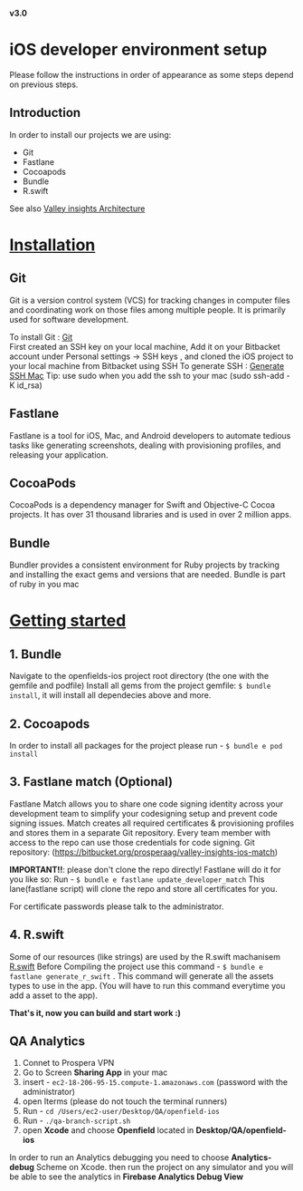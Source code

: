 **v3.0**

# iOS developer environment setup

Please follow the instructions in order of appearance as some steps depend on previous steps.

## Introduction

In order to install our projects we are using:  
- Git  
- Fastlane  
- Cocoapods  
- Bundle
- R.swift  

See also [Valley insights Architecture](https://docs.google.com/document/d/1Vmus05qhnXW8PPkIoYVOcgnahHG_rRmB4UlVQ6_yxFE/edit?usp=sharing)


# <u>Installation</u>

## Git

Git is a version control system (VCS) for tracking changes in computer files and coordinating work on those files among multiple people. It is primarily used for software development.

To install Git : [Git](https://formulae.brew.sh/formula/git)  
First created an SSH key on your local machine, Add it on your Bitbacket account under Personal settings -> SSH keys , and cloned the iOS project to your local machine from Bitbacket using SSH
To generate SSH : [Generate SSH Mac](https://www.siteground.com/kb/how_to_generate_an_ssh_key_pair_in_mac_os/)
Tip: use sudo when you add the ssh to your mac (sudo ssh-add -K id_rsa)


## Fastlane

Fastlane is a tool for iOS, Mac, and Android developers to automate tedious tasks like generating screenshots, dealing with provisioning profiles, and releasing your application.



## CocoaPods 

CocoaPods is a dependency manager for Swift and Objective-C Cocoa projects. It has over 31 thousand libraries and is used in over 2 million apps.


## Bundle
Bundler provides a consistent environment for Ruby projects by tracking and installing the exact gems and versions that are needed.
Bundle is part of ruby in you mac

# <u>Getting started</u>

## 1. Bundle

Navigate to the openfields-ios project root directory (the one with the gemfile and podfile)
Install all gems from the project gemfile: `$ bundle install`, it will install all dependecies above and more.


## 2. Cocoapods

In order to install all packages for the project please run - `$ bundle e pod install`

## 3. Fastlane match (Optional)

Fastlane Match allows you to share one code signing identity across your development team to simplify your codesigning setup and prevent code signing issues. Match creates all required certificates & provisioning profiles and stores them in a separate Git repository. Every team member with access to the repo can use those credentials for code signing.
Git repository: (https://bitbucket.org/prosperaag/valley-insights-ios-match)

**IMPORTANT!!**: please don't clone the repo directly! Fastlane will do it for you like so:
Run -  `$ bundle e fastlane update_developer_match`
This lane(fastlane script) will clone the repo and store all certificates for you.

For certificate passwords please talk to the administrator.

## 4. R.swift  

Some of our resources (like strings) are used by the R.swift machanisem [R.swift](https://github.com/mac-cain13/R.swift)
Before Compiling the project use this command - `$ bundle e fastlane generate_r_swift` . This command will generate all the assets types to use in the app. (You will have to run this command everytime you add a asset to the app).

**That's it, now you can build and start work :)**


## QA Analytics
1. Connet to Prospera VPN
2. Go to Screen **Sharing App** in your mac
3. insert - `ec2-18-206-95-15.compute-1.amazonaws.com` (password with the administrator)
4. open Iterms (please do not touch the terminal runners)
5. Run - `cd /Users/ec2-user/Desktop/QA/openfield-ios`
6. Run - `./qa-branch-script.sh`
7. open **Xcode** and choose **Openfield** located in **Desktop/QA/openfield-ios**

In order to run an Analytics debugging you need to choose **Analytics-debug** Scheme on Xcode.
then run the project on any simulator and you will be able to see the analytics in **Firebase Analytics Debug View**



